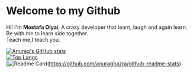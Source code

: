 # Welcome to my Github

Hi! I'm **Mostafa Olyai**, A crazy developer that learn, laugh and again learn.<br/>
Be with me to learn side together.<br/>
Teach me,I teach you.<br/>

[![Anurag's GitHub stats](https://github-readme-stats.vercel.app/api?username=mostafaolyai)](https://github.com/anuraghazra/github-readme-stats)<br/>
[![Top Langs](https://github-readme-stats.vercel.app/api/top-langs/?username=mostafaolyai)](https://github.com/anuraghazra/github-readme-stats)<br/>
[![Readme Card](https://github-readme-stats.vercel.app/api/pin/?username=mostafaolyai&repo=Learning-ASP.NET-Core-Razor-Pages-Template-02)(https://github.com/anuraghazra/github-readme-stats)<br/>
